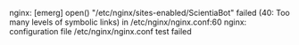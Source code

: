 nginx: [emerg] open() "/etc/nginx/sites-enabled/ScientiaBot" failed (40: Too many levels of symbolic links) in /etc/nginx/nginx.conf:60
nginx: configuration file /etc/nginx/nginx.conf test failed
